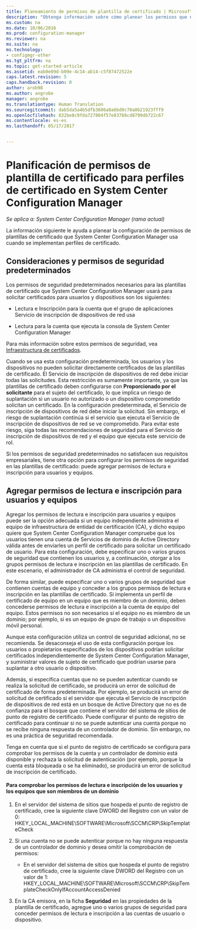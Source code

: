 ```yaml
---
title: Planeamiento de permisos de plantilla de certificado | Microsoft Docs
description: "Obtenga información sobre cómo planear los permisos que necesita para configurar las plantillas de certificado que usa System Center Configuration Manager."
ms.custom: na
ms.date: 10/06/2016
ms.prod: configuration-manager
ms.reviewer: na
ms.suite: na
ms.technology:
- configmgr-other
ms.tgt_pltfrm: na
ms.topic: get-started-article
ms.assetid: eab0e09d-b09e-4c14-ab14-c5f87472522e
caps.latest.revision: 5
caps.handback.revision: 0
author: arob98
ms.author: angrobe
manager: angrobe
ms.translationtype: Human Translation
ms.sourcegitcommit: dab5da5a4b5dfb3606a8a6bd0c70a0b21923fff9
ms.openlocfilehash: 832be8c9fda727804f57e83768cd8799db722c67
ms.contentlocale: es-es
ms.lasthandoff: 05/17/2017


---
```

# <a name="planning-for-certificate-template-permissions-for-certificate-profiles-in-system-center-configuration-manager"></a>Planificación de permisos de plantilla de certificado para perfiles de certificado en System Center Configuration Manager

*Se aplica a: System Center Configuration Manager (rama actual)*


La información siguiente le ayuda a planear la configuración de permisos de plantillas de certificado que System Center Configuration Manager usa cuando se implementan perfiles de certificado.  

## <a name="default-security-permissions-and-considerations"></a>Consideraciones y permisos de seguridad predeterminados  
 Los permisos de seguridad predeterminados necesarios para las plantillas de certificado que System Center Configuration Manager usará para solicitar certificados para usuarios y dispositivos son los siguientes:  

-   Lectura e Inscripción para la cuenta que el grupo de aplicaciones Servicio de inscripción de dispositivos de red usa  

-   Lectura para la cuenta que ejecuta la consola de System Center Configuration Manager  

 Para más información sobre estos permisos de seguridad, vea [Infraestructura de certificados](../deploy-use/certificate-infrastructure.md).  

 Cuando se usa esta configuración predeterminada, los usuarios y los dispositivos no pueden solicitar directamente certificados de las plantillas de certificado. El Servicio de inscripción de dispositivos de red debe iniciar todas las solicitudes. Esta restricción es sumamente importante, ya que las plantillas de certificado deben configurarse con **Proporcionado por el solicitante** para el sujeto del certificado, lo que implica un riesgo de suplantación si un usuario no autorizado o un dispositivo comprometido solicitan un certificado. En la configuración predeterminada, el Servicio de inscripción de dispositivos de red debe iniciar la solicitud. Sin embargo, el riesgo de suplantación continúa si el servicio que ejecuta el Servicio de inscripción de dispositivos de red se ve comprometido. Para evitar este riesgo, siga todas las recomendaciones de seguridad para el Servicio de inscripción de dispositivos de red y el equipo que ejecuta este servicio de rol.  

 Si los permisos de seguridad predeterminados no satisfacen sus requisitos empresariales, tiene otra opción para configurar los permisos de seguridad en las plantillas de certificado: puede agregar permisos de lectura e inscripción para usuarios y equipos.  

## <a name="adding-read-and-enroll-permissions-for-users-and-computers"></a>Agregar permisos de lectura e inscripción para usuarios y equipos  
 Agregar los permisos de lectura e inscripción para usuarios y equipos puede ser la opción adecuada si un equipo independiente administra el equipo de infraestructura de entidad de certificación (CA), y dicho equipo quiere que System Center Configuration Manager compruebe que los usuarios tienen una cuenta de Servicios de dominio de Active Directory válida antes de enviarles un perfil de certificado para solicitar un certificado de usuario. Para esta configuración, debe especificar uno o varios grupos de seguridad que contienen los usuarios y, a continuación, otorgar a los grupos permisos de lectura e inscripción en las plantillas de certificado. En este escenario, el administrador de CA administra el control de seguridad.  

 De forma similar, puede especificar uno o varios grupos de seguridad que contienen cuentas de equipo y conceder a los grupos permisos de lectura e inscripción en las plantillas de certificado. Si implementa un perfil de certificado de equipo en un equipo que es miembro de un dominio, deben concederse permisos de lectura e inscripción a la cuenta de equipo del equipo. Estos permisos no son necesarios si el equipo no es miembro de un dominio; por ejemplo, si es un equipo de grupo de trabajo o un dispositivo móvil personal.  

 Aunque esta configuración utiliza un control de seguridad adicional, no se recomienda. Se desaconseja el uso de esta configuración porque los usuarios o propietarios especificados de los dispositivos podrían solicitar certificados independientemente de System Center Configuration Manager, y suministrar valores de sujeto de certificado que podrían usarse para suplantar a otro usuario o dispositivo.  

 Además, si especifica cuentas que no se pueden autenticar cuando se realiza la solicitud de certificado, se producirá un error de solicitud de certificado de forma predeterminada. Por ejemplo, se producirá un error de solicitud de certificado si el servidor que ejecuta el Servicio de inscripción de dispositivos de red está en un bosque de Active Directory que no es de confianza para el bosque que contiene el servidor del sistema de sitios de punto de registro de certificado. Puede configurar el punto de registro de certificado para continuar si no se puede autenticar una cuenta porque no se recibe ninguna respuesta de un controlador de dominio. Sin embargo, no es una práctica de seguridad recomendada.  

 Tenga en cuenta que si el punto de registro de certificado se configura para comprobar los permisos de la cuenta y un controlador de dominio está disponible y rechaza la solicitud de autenticación (por ejemplo, porque la cuenta está bloqueada o se ha eliminado), se producirá un error de solicitud de inscripción de certificado.  

#### <a name="to-check-for-read-and-enroll-permissions-for-users-and-domain-member-computers"></a>Para comprobar los permisos de lectura e inscripción de los usuarios y los equipos que son miembros de un dominio  

1.  En el servidor del sistema de sitios que hospeda el punto de registro de certificado, cree la siguiente clave DWORD del Registro con un valor de 0: HKEY_LOCAL_MACHINE\SOFTWARE\Microsoft\SCCM\CRP\SkipTemplateCheck  

2.  Si una cuenta no se puede autenticar porque no hay ninguna respuesta de un controlador de dominio y desea omitir la comprobación de permisos:  

    -   En el servidor del sistema de sitios que hospeda el punto de registro de certificado, cree la siguiente clave DWORD del Registro con un valor de 1: HKEY_LOCAL_MACHINE\SOFTWARE\Microsoft\SCCM\CRP\SkipTemplateCheckOnlyIfAccountAccessDenied  

3.  En la CA emisora, en la ficha **Seguridad** en las propiedades de la plantilla de certificado, agregue uno o varios grupos de seguridad para conceder permisos de lectura e inscripción a las cuentas de usuario o dispositivo.  

